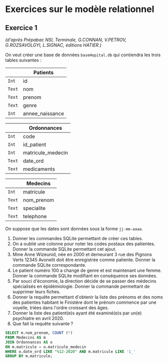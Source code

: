 # Exercices sur le modèle relationnel

## Exercice 1
*(d'après Prépabac NSI, Terminale, G.CONNAN, V.PETROV, G.ROZSAVOLGYI, L.SIGNAC, éditions HATIER.)*

On veut créer une base de données ```baseHopital.db```  qui contiendra les trois tables suivantes :

|  | Patients |
|-----|----|
| ```Int```  | id |
| ```Text```  | nom |
| ```Text```  | prenom |
| ```Text```  | genre |
| ```Int```  | annee_naissance |


|  | Ordonnances |
|-----|----|
| ```Int```  | code |
| ```Int```  | id_patient |
| ```Int```  | matricule_medecin |
| ```Text```  | date_ord |
| ```Text```  | medicaments |

|  | Medecins |
|-----|----|
| ```Int```  | matricule |
| ```Text```  | nom_prenom |
| ```Text```  | specialite |
| ```Text```  | telephone |


On suppose que les dates sont données sous la forme ```jj-mm-aaaa```.

1. Donner les commandes SQLite permettant de créer ces tables.
2. On a oublié une colonne pour noter les codes postaux des patientes. Donner la commande SQLite permettant cet ajout.
3. Mme Anne Wizeunid, née en 2000 et demeurant 3 rue des Pignons Verts 12345 Avonelit doit être enregistrée comme patiente. Donner la commande SQLite correspondante.
4. Le patient numéro 100 a changé de genre et est maintenant une femme. Donner la commande SQLite modifiant en conséquence ses données.
5. Par souci d'économie, la direction décide de se passer des médecins spécialisés en épidémiologie. Donner la commande permettant de supprimer leurs fiches.
6. Donner la requête permettant d'obtenir la liste des prénoms et des noms des patientes habitant le Finistère dont le prénom commence par une voyelle, triées dans l'ordre croissant des âges.
7. Donner la liste des patient(e)s ayant été examiné(e)s par un(e) psychiatre en avril 2020.
8. Que fait la requête suivante ?
```sql
SELECT m.nom_prenom, COUNT (*)
FROM Medecins AS m
JOIN Ordonnances AS o
ON m.matricule = o.matricule_medecin
WHERE o.date_ord LIKE "%12-2020" AND m.matricule LIKE '1_'
GROUP BY m.matricule;


``` 
